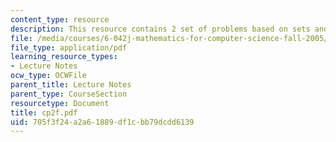 ```yaml
---
content_type: resource
description: This resource contains 2 set of problems based on sets and functions.
file: /media/courses/6-042j-mathematics-for-computer-science-fall-2005/705f3f24a2a61889df1cbb79dcdd6139_cp2f.pdf
file_type: application/pdf
learning_resource_types:
- Lecture Notes
ocw_type: OCWFile
parent_title: Lecture Notes
parent_type: CourseSection
resourcetype: Document
title: cp2f.pdf
uid: 705f3f24-a2a6-1889-df1c-bb79dcdd6139
---
```


